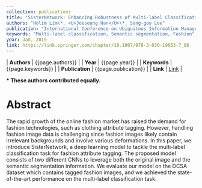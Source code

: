 ```yaml
---
collection: publications
title: "SisterNetwork: Enhancing Robustness of Multi-label Classification with Semantically Segmented Images"
authors: "Holim Lim\*, <U>Jeeseung Han</U>\*, Sang-goo Lee"
publication: "International Conference on Ubiquitous Information Management and Communication (IMCOM 2019), pp. 1092-1099"
keywords: "Multi-label classification, Semantic segmentation, Fashion"
year: Jan, 2019
link: https://link.springer.com/chapter/10.1007/978-3-030-19063-7_86
---
```


| **Authors**           | {{page.authors}}      |
| **Year**              | {{page.year}}         |
| **Keywords**          | {{page.keywords}}     |
| **Publication**       | {{page.publication}}  |
| **Link**              | [Link]({{page.link}}) |

**\* These authors contributed equally.**

# Abstract
The rapid growth of the online fashion market has raised the demand for fashion technologies, such as clothing attribute tagging. However, handling fashion image data is challenging since fashion images likely contain irrelevant backgrounds and involve various deformations. In this paper, we introduce SisterNetwork, a deep learning model to tackle the multi-label classification task for fashion attribute tagging. The proposed model consists of two different CNNs to leverage both the original image and the semantic segmentation information. We evaluate our model on the DCSA dataset which contains tagged fashion images, and we achieved the state-of-the-art performance on the multi-label classification task.

